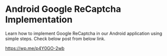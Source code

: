 # Android Google ReCaptcha Implementation

Learn how to implement Google ReCaptcha in our Android application using simple steps. Check below post from below link.

https://wp.me/p4Y0GO-2wb

